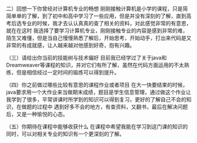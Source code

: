 二）回想一下你曾经对计算机专业的畅想
    刚刚接触计算机是小学的课程，只是简简单单的了解，到了初中和高中学习了一些应用，但是并没有深刻的了解，直到高考后选专业的时候，我才去认认真真的查了相关的资料，对此感觉非常的有意思，就在在这时
  我选择了要学习计算机专业，刚刚接触专业的内容是感到非常的难，陌生又难懂，但是当自己慢慢熟悉了解后，开始思考，开始动手，打出来代码是又非常的有成就感，让人越来越对他感到好奇，抱有兴趣。
  
（三）请给出你当前的技能树与技术偏好
    目前我已经学过了关于java和Dreamweaver等课程的知识，并对它们有所了解，虽然在代码方面运用的不太熟练，但是相信经过一定时间的锻炼可以得到提升。

 （四）你之前做过哪些比较有意思的课程作业或者项目
    在大一快要结束的时候，java要求用一个大作业来当做期末成绩，题目是学生信息管理，通过做这个作业让我学到了很多，平常讲课时所学到的知识可以得到复习，更好的了解自己不会的知识，在做题的过程中
 遇到好多不会的地方，有查资料，又翻书，最后在解决问题后，又是一种愉悦的心态。
 
 （五）你期待在课程中能够收获什么
     在课程中希望我能在学习到这门课的知识的同时，可以对相关专业的知识有一个更深刻的了解。
